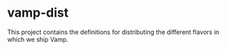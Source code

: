 # vamp-dist

This project contains the definitions for distributing the different flavors in which we ship Vamp.
